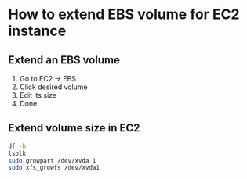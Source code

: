 # How to extend EBS volume for EC2 instance

## Extend an EBS volume
1. Go to EC2 -> EBS
2. Click desired volume
3. Edit its size
4. Done.

## Extend volume size in EC2

```bash 
df -h
lsblk
sudo growpart /dev/xvda 1
sudo xfs_growfs /dev/xvda1
```